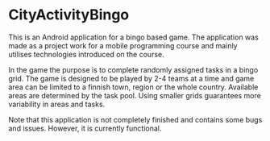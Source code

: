 # CityActivityBingo

This is an Android application for a bingo based game. The application was made as a project work for a mobile programming course and mainly utilises technologies introduced on the course.

In the game the purpose is to complete randomly assigned tasks in a bingo grid. The game is designed to be played by 2-4 teams at a time and game area can be limited to a finnish town, region or the whole country. Available areas are determined by the task pool. Using smaller grids guarantees more variability in areas and tasks. 

Note that this application is not completely finished and contains some bugs and issues. However, it is currently functional. 

